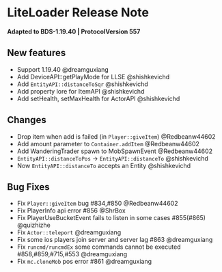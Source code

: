<!-- Version: 2.8.0 -->

# LiteLoader Release Note

**Adapted to BDS-1.19.40 | ProtocolVersion 557**

## New features

- Support 1.19.40 @dreamguxiang
- Add DeviceAPI::getPlayMode for LLSE @shishkevichd
- Add `EntityAPI::distanceToSqr` @shishkevichd
- Add property lore for ItemAPI @shishkevichd
- Add setHealth, setMaxHealth for ActorAPI @shishkevichd

## Changes

- Drop item when add is failed (in `Player::giveItem`) @Redbeanw44602
- Add amount parameter to `Container.addItem` @Redbeanw44602
- Add WanderingTrader spawn to MobSpawnEvent @Redbeanw44602
- `EntityAPI::distanceToPos` -> `EntityAPI::distanceTo` @shishkevichd
- Now `EntityAPI::distanceTo` accepts an Entity @shishkevichd

## Bug Fixes

- Fix `Player::giveItem` bug #834,#850 @Redbeanw44602
- Fix PlayerInfo api error #856 @ShrBox
- Fix PlayerUseBucketEvent fails to listen in some cases #855(#865) @quizhizhe
- Fix `Actor::teleport` @dreamguxiang
- Fix some ios players join server and server lag #863 @dreamguxiang
- Fix `runcmd/runcmdEx` some commands cannot be executed #858,#859,#715,#553 @dreamguxiang
- Fix `mc.cloneMob` pos error #861 @dreamguxiang